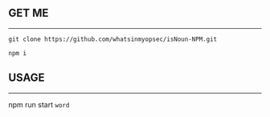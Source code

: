 ## GET ME   

---

```
git clone https://github.com/whatsinmyopsec/isNoun-NPM.git

npm i 
```

## USAGE

---

npm run start `word`
